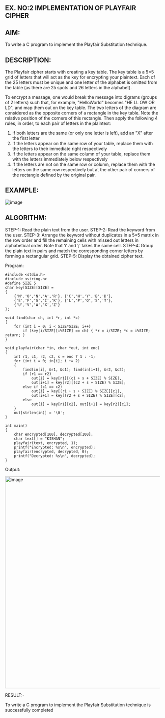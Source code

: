 ## EX. NO:2 IMPLEMENTATION OF PLAYFAIR CIPHER

 

## AIM:
To write a C program to implement the Playfair Substitution technique.

## DESCRIPTION:

The Playfair cipher starts with creating a key table. The key table is a 5×5 grid of letters that will act as the key for encrypting your plaintext. Each of the 25 letters must be unique and one letter of the alphabet is omitted from the table (as there are 25 spots and 26 letters in the alphabet).

To encrypt a message, one would break the message into digrams (groups of 2 letters) such that, for example, "HelloWorld" becomes "HE LL OW OR LD", and map them out on the key table. The two letters of the diagram are considered as the opposite corners of a rectangle in the key table. Note the relative position of the corners of this rectangle. Then apply the following 4 rules, in order, to each pair of letters in the plaintext:
1.	If both letters are the same (or only one letter is left), add an "X" after the first letter
2.	If the letters appear on the same row of your table, replace them with the letters to their immediate right respectively
3.	If the letters appear on the same column of your table, replace them with the letters immediately below respectively
4.	If the letters are not on the same row or column, replace them with the letters on the same row respectively but at the other pair of corners of the rectangle defined by the original pair.
## EXAMPLE:
![image](https://github.com/Hemamanigandan/EX-NO-2-/assets/149653568/e6858d4f-b122-42ba-acdb-db18ec2e9675)

 

## ALGORITHM:

STEP-1: Read the plain text from the user.
STEP-2: Read the keyword from the user.
STEP-3: Arrange the keyword without duplicates in a 5*5 matrix in the row order and fill the remaining cells with missed out letters in alphabetical order. Note that ‘i’ and ‘j’ takes the same cell.
STEP-4: Group the plain text in pairs and match the corresponding corner letters by forming a rectangular grid.
STEP-5: Display the obtained cipher text.




Program:
~~~
#include <stdio.h>
#include <string.h>
#define SIZE 5
char key[SIZE][SIZE] = 
{
    {'M','O','N','A','R'}, {'C','H','Y','B','D'},
    {'E','F','G','I','K'}, {'L','P','Q','S','T'},
    {'U','V','W','X','Z'}
};

void find(char ch, int *r, int *c) 
{
    for (int i = 0; i < SIZE*SIZE; i++)
        if (key[i/SIZE][i%SIZE] == ch) { *r = i/SIZE; *c = i%SIZE; return; }
}

void playfair(char *in, char *out, int enc) 
{
    int r1, c1, r2, c2, s = enc ? 1 : -1;
    for (int i = 0; in[i]; i += 2) 
    {
        find(in[i], &r1, &c1); find(in[i+1], &r2, &c2);
        if (r1 == r2)
            out[i] = key[r1][(c1 + s + SIZE) % SIZE],
            out[i+1] = key[r2][(c2 + s + SIZE) % SIZE];
        else if (c1 == c2)
            out[i] = key[(r1 + s + SIZE) % SIZE][c1],
            out[i+1] = key[(r2 + s + SIZE) % SIZE][c2];
        else
            out[i] = key[r1][c2], out[i+1] = key[r2][c1];
    }
    out[strlen(in)] = '\0';
}

int main() 
{
    char encrypted[100], decrypted[100];
    char text[] = "KISHAN";
    playfair(text, encrypted, 1);
    printf("Encrypted: %s\n", encrypted);
    playfair(encrypted, decrypted, 0);
    printf("Decrypted: %s\n", decrypted);
}

~~~





Output:

<img width="1812" height="687" alt="image" src="https://github.com/user-attachments/assets/babbd54f-45f9-4d32-a46e-8e9aeee5a235" />

RESULT:-

To write a C program to implement the Playfair Substitution technique is successfully completed

